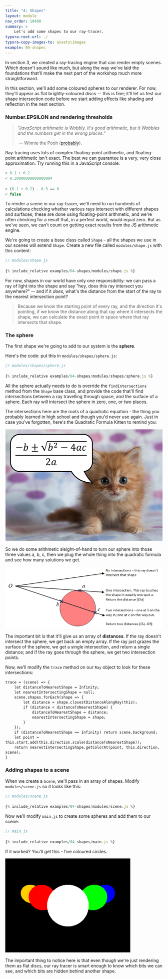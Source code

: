 ```yaml
---
title: "4: Shapes"
layout: module
nav_order: 10400
summary: >
    Let's add some shapes to our ray-tracer.
typora-root-url: ./
typora-copy-images-to: assets\images
example: 04-shapes
---
```


In section 3, we created a ray-tracing engine that can render empty scenes. Which doesn't sound like much, but along the way we've laid the foundations that'll make the next part of the workshop much more straightforward.

In this section, we'll add some coloured spheres to our renderer. For now, they'll appear as flat brightly-coloured discs -- this is fine; it'll let us test our shape intersection code before we start adding effects like shading and reflection in the next section.

### Number.EPSILON and rendering thresholds

> *"JavaScript arithmetic is Wobbly. It's good arithmetic, but it Wobbles and the numbers get in the wrong places."*
>
> ​	-- Winnie the Pooh ([probably](https://en.wikiquote.org/wiki/Spelling)).

Ray-tracing uses lots of complex floating-point arithmetic, and floating-point arithmetic isn't exact. The best we can guarantee is a very, very close approximation. Try running this in a JavaScript console:

```javascript
> 0.1 + 0.2
< 0.30000000000000004

> (0.1 + 0.2) - 0.3 == 0
< false
```

To render a scene in our ray-tracer, we'll need to run hundreds of calculations checking whether various rays intersect with different shapes and surfaces; these are done using floating-point arithmetic, and we're often checking for a result that, in a perfect world, would equal zero. But as we've seen, we can't count on getting exact results from the JS arithmetic engine.

We're going to create a base class called `Shape` - all the shapes we use in our scenes will extend `Shape`. Create a new file called `modules/shape.js` with this content:

```javascript
// modules/shape.js

{% include_relative examples/04-shapes/modules/shape.js %}
```

For now, shapes in our world have only one responsibility: we can pass a ray of light into the shape and say "hey, does this ray intersect you anywhere?" -- and if it *does*, what's the distance from the start of the ray to the nearest intersection point?

> Because we know the starting point of every ray, and the direction it's pointing, if we know the distance along that ray where it intersects the shape, we can calculate the exact point in space where that ray intersects that shape.

### The sphere

The first shape we're going to add to our system is the **sphere**.

Here's the code: put this in `modules/shapes/sphere.js`:

```javascript
// modules/shapes/sphere.js

{% include_relative examples/04-shapes/modules/shapes/sphere.js %}
```

All the sphere actually needs to do is override the `findIntersections` method from the `Shape` base class, and provide the code that'll find intersections between a ray travelling through space, and the surface of a sphere. Each ray will intersect the sphere in zero, one, or two places.

The intersections here are the roots of a quadratic equation - the thing you probably learned in high school and though you'd never use again. Just in case you've forgotten, here's the Quadratic Formula Kitten to remind you:

<img src="assets/images/image-20220319164818563.png" alt="image-20220319164818563" style="zoom:67%;" />

So we do some arithmetic sleight-of-hand to turn our sphere into those three values a, b, c, then we plug the whole thing into the quadratic formula and see how many solutions we get.



![image-20220319161740559](assets/images/image-20220319161740559.png)

The important bit is that it'll give us an array of **distances**. If the ray doesn't intersect the sphere, we get back an empty array. If the ray just grazes the surface of the sphere, we get a single intersection, and return a single distance; and if the ray goes through the sphere, we get two intersection points.

Now, we'll modify the `trace` method on our `Ray` object to look for these intersections:

```
trace = (scene) => {  
    let distanceToNearestShape = Infinity;
    let nearestIntersectingShape = null;
    scene.shapes.forEach(shape => {
        let distance = shape.closestDistanceAlongRay(this);
        if (distance < distanceToNearestShape) {
            distanceToNearestShape = distance;
            nearestIntersectingShape = shape;
        }
    });
    if (distanceToNearestShape == Infinity) return scene.background;
    let point = this.start.add(this.direction.scale(distanceToNearestShape));
    return nearestIntersectingShape.getColorAt(point, this.direction, scene);
}
```

### Adding shapes to a scene

When we create a `Scene`, we'll pass in an array of shapes. Modify `modules/scene.js` so it looks like this:

```javascript
// modules/scene.js

{% include_relative examples/04-shapes/modules/scene.js %}
```

Now we'll modify `main.js` to create some spheres and add them to our scene:

```javascript
// main.js

{% include_relative examples/04-shapes/main.js %}
```

If it worked? You'll get this - five coloured circles.

![image-20220319234731133](assets/images/image-20220319234731133.png)

The important thing to notice here is that even though we're just rendering them as flat discs, our ray tracer is smart enough to know which bits we can see, and which bits are hidden behind another shape.

